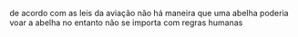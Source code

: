 de acordo com as leis da aviação não há maneira que uma abelha poderia voar
a abelha no entanto não se importa com regras humanas